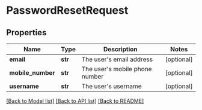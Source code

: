 # PasswordResetRequest

## Properties
Name | Type | Description | Notes
------------ | ------------- | ------------- | -------------
**email** | **str** | The user&#39;s email address | [optional] 
**mobile_number** | **str** | The user&#39;s mobile phone number | [optional] 
**username** | **str** | The user&#39;s username | [optional] 

[[Back to Model list]](../README.md#documentation-for-models) [[Back to API list]](../README.md#documentation-for-api-endpoints) [[Back to README]](../README.md)


